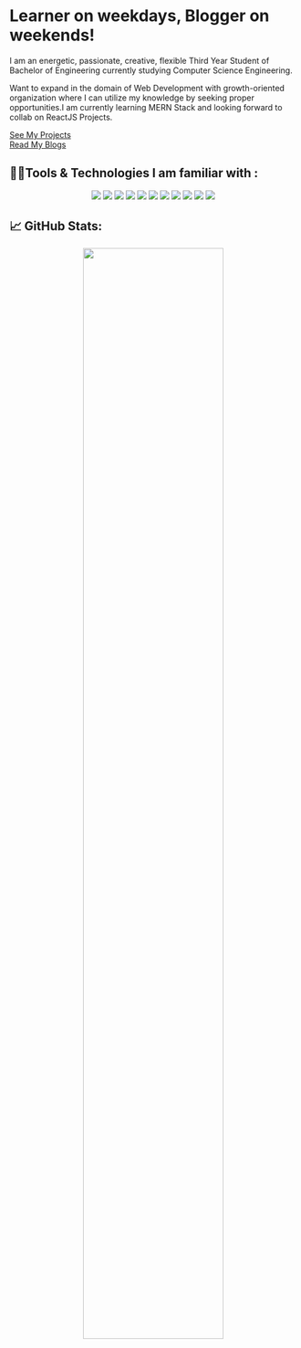 

# Learner on weekdays, Blogger on weekends!

I am an energetic, passionate, creative, flexible Third Year Student of Bachelor of Engineering currently studying Computer Science Engineering.

<p>
Want to expand in the domain of Web Development with growth-oriented organization where I can utilize my knowledge by seeking proper opportunities.I am currently learning MERN Stack and looking forward to collab on ReactJS Projects.
</p>

<p>
   <a href="https://github.com/Disha-Hati?tab=repositories">See My Projects</a><br>
  <a href="https://medium.com/@disha55">Read My Blogs</a>
</p>

  <h2> 🐱‍💻Tools & Technologies I am familiar with : </h2>

  <p align="center">
<img src="https://img.icons8.com/color/48/000000/visual-studio-code-2019.png"/>  
  <img src="https://img.icons8.com/color/48/000000/html-5--v1.png"/>  
  <img src="https://img.icons8.com/color/48/000000/css3.png"/>  
  <img src="https://img.icons8.com/color/48/000000/javascript--v1.png"/> 
  <img src="https://img.icons8.com/color/48/000000/bootstrap.png"/> 
  <img src="https://img.icons8.com/color/48/000000/react-native.png"/> 
  <img src="https://img.icons8.com/color/48/000000/nodejs.png"/>
  <img src="https://img.icons8.com/color/48/000000/mongodb.png"/>
  <img src="https://img.icons8.com/color/48/000000/c-programming.png"/>  
  <img src="https://img.icons8.com/color/48/000000/c-plus-plus-logo.png"/>
  <img src="https://img.icons8.com/color/48/000000/python--v1.png"/>
 
  </p>


<h2> 📈 GitHub Stats: </h2>
<p align="center">
<img width="70%" src="https://github-readme-stats.vercel.app/api?username=Disha-Hati&&show_icons=true&title_color=fcc879&icon_color=6c5796&text_color=daf7dc&bg_color=220b3b">
</p>

  
 





